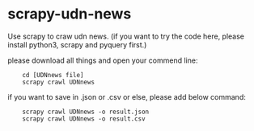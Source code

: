 # scrapy-udn-news


Use scrapy to craw udn news.
(if you want to try the code here, please install python3, scrapy and pyquery first.)


please download all things and open your commend line:

        cd [UDNnews file]
        scrapy crawl UDNnews
        
if you want to save in .json or .csv or else, please add below command:

        scrapy crawl UDNnews -o result.json
        scrapy crawl UDNnews -o result.csv

